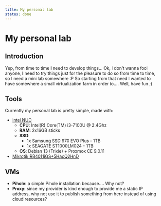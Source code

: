 ```yaml
---
title: My personal lab
status: done
---
```

# My personal lab

## Introduction
Yep, from time to time I need to develop things... Ok, I don't wanna fool anyone, I need to try things just for the pleasure to do so from time to time, so I need a mini lab somewhere :P
So starting from that need I wanted to have somewhere a small virtualization farm in order to.... Well, have fun ;)

## Tools
Currently my personal lab is pretty simple, made with:

* [Intel NUC](https://www.intel.com/content/dam/www/public/us/en/documents/product-briefs/nuc-kit-nuc7i3dnke-nuc7i3dnhe-board-nuc7i3dnbe-brief.pdf)
    * **CPU**: Intel(R) Core(TM) i3-7100U @ 2.4Ghz
    * **RAM**: 2x16GB sticks
    * **SSD**:
        * 1x Samsung SSD 970 EVO Plus - 1TB
        * 1x SEAGATE ST1000LM024 - 1TB
    * **OS**: Debian 13 (Trixie) + Proxmox CE 9.0.11
* [Mikrotik RB4011iGS+5HacQ2HnD](https://mikrotik.com/product/rb4011igs_5hacq2hnd_in)

## VMs

* **Pihole**: a simple Pihole installation because.... Why not?
* **Proxy**: since my provider is kind enough to provide me a static IP address, why not use it to publish something from here instead of using cloud resources?